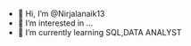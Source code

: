 - 👋 Hi, I’m @Nirjalanaik13
- 👀 I’m interested in ...
- 🌱 I’m currently learning SQL,DATA ANALYST 


<!---
Nirjalanaik13/Nirjalanaik13 is a ✨ special ✨ repository because its `README.md` (this file) appears on your GitHub profile.
You can click the Preview link to take a look at your changes.
--->
